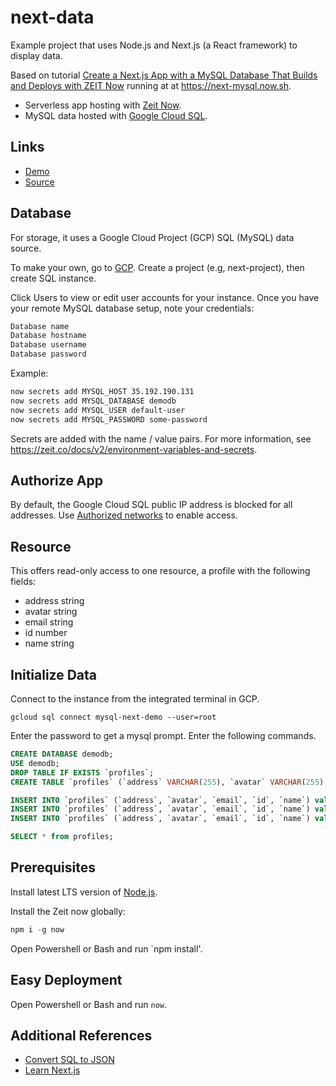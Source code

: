 # next-data

Example project that uses Node.js and Next.js (a React framework) to display data.

Based on tutorial [Create a Next.js App with a MySQL Database That Builds and Deploys with ZEIT Now](https://zeit.co/guides/deploying-next-and-mysql-with-now) running at at <https://next-mysql.now.sh>.

- Serverless app hosting with [Zeit Now](https://zeit.co/).
- MySQL data hosted with [Google Cloud SQL](https://cloud.google.com/sql/).

## Links

- [Demo](https://next-data.now.sh)
- [Source](https://github.com/denisecase/next-data)

## Database

For storage, it uses a Google Cloud Project (GCP) SQL (MySQL) data source.

To make your own, go to [GCP](https://cloud.google.com/gcp).
Create a project (e.g, next-project), then create SQL instance.

Click Users to view or edit user accounts for your instance.
Once you have your remote MySQL database setup, note your credentials:

```bash
Database name
Database hostname
Database username
Database password
```

Example:

```bash
now secrets add MYSQL_HOST 35.192.190.131
now secrets add MYSQL_DATABASE demodb
now secrets add MYSQL_USER default-user
now secrets add MYSQL_PASSWORD some-password
```

Secrets are added with the name / value pairs. For more information, see <https://zeit.co/docs/v2/environment-variables-and-secrets>.

## Authorize App

By default, the Google Cloud SQL public IP address is blocked for all addresses.
Use [Authorized networks](https://cloud.google.com/sql/docs/mysql/instance-settings#authorized-networks-2ndgen) to enable access.

## Resource

This offers read-only access to one resource, a profile with the following fields:

- address string
- avatar string
- email string
- id number
- name string

## Initialize Data

Connect to the instance from the integrated terminal in GCP.

```gcloud
gcloud sql connect mysql-next-demo --user=root
```

Enter the password to get a mysql prompt. Enter the following commands.

```SQL
CREATE DATABASE demodb;
USE demodb;
DROP TABLE IF EXISTS `profiles`;
CREATE TABLE `profiles` (`address` VARCHAR(255), `avatar` VARCHAR(255), `email` VARCHAR(255), `id` VARCHAR(255), `name` VARCHAR(255), PRIMARY KEY (`id`)) ENGINE=InnoDB DEFAULT CHARSET=utf8 ROW_FORMAT=COMPACT;

INSERT INTO `profiles` (`address`, `avatar`, `email`, `id`, `name`) values ("address", "avatar", "email", "1", "name");
INSERT INTO `profiles` (`address`, `avatar`, `email`, `id`, `name`) values ("address", "avatar", "email", "2", "name");
INSERT INTO `profiles` (`address`, `avatar`, `email`, `id`, `name`) values ("address", "avatar", "email", "3", "name");

SELECT * from profiles;

```

## Prerequisites

Install latest LTS version of [Node.js](https://nodejs.org/en/download/).

Install the Zeit now globally:

```Powershell
npm i -g now
```

Open Powershell or Bash and run `npm install'.

## Easy Deployment

Open Powershell or Bash and run `now`.

## Additional References

- [Convert SQL to JSON](https://www.csvjson.com/sql2json)
- [Learn Next.js](https://nextjs.org/learn/basics/getting-started)
